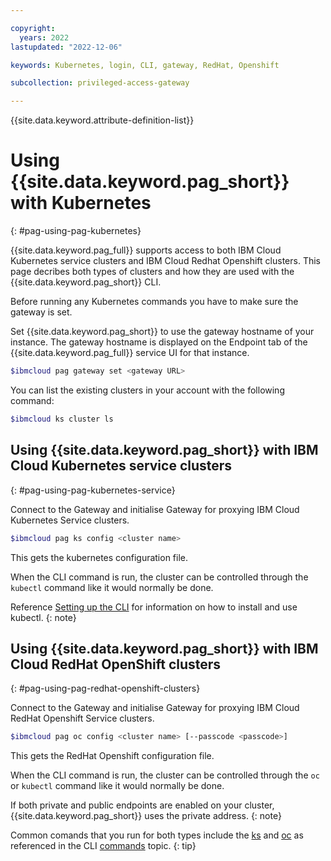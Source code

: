 ```yaml
---

copyright:
  years: 2022
lastupdated: "2022-12-06"

keywords: Kubernetes, login, CLI, gateway, RedHat, Openshift

subcollection: privileged-access-gateway

---
```


{{site.data.keyword.attribute-definition-list}}

# Using {{site.data.keyword.pag_short}} with Kubernetes
{: #pag-using-pag-kubernetes}

{{site.data.keyword.pag_full}} supports access to both IBM Cloud Kubernetes service clusters and IBM Cloud Redhat Openshift clusters. This page decribes both types of clusters and how they are used with the {{site.data.keyword.pag_short}} CLI.

Before running any Kubernetes commands you have to make sure the gateway is set.

Set {{site.data.keyword.pag_short}} to use the gateway hostname of your instance. The gateway hostname is displayed on the Endpoint tab of the {{site.data.keyword.pag_full}} service UI for that instance.

```sh
$ibmcloud pag gateway set <gateway URL>
```
You can list the existing clusters in your account with the following command:

```sh
$ibmcloud ks cluster ls
```

## Using {{site.data.keyword.pag_short}} with IBM Cloud Kubernetes service clusters
{: #pag-using-pag-kubernetes-service}

Connect to the Gateway and initialise Gateway for proxying IBM Cloud Kubernetes Service clusters.

```sh
$ibmcloud pag ks config <cluster name>
```
This gets the kubernetes configuration file.

When the CLI command is run, the cluster can be controlled through the `kubectl` command like it would normally be done.

Reference [Setting up the CLI](https://cloud.ibm.com/docs/containers?topic=containers-cs_cli_install#kubectl) for information on how to install and use kubectl.
{: note}

## Using {{site.data.keyword.pag_short}} with IBM Cloud RedHat OpenShift clusters
{: #pag-using-pag-redhat-openshift-clusters}

Connect to the Gateway and initialise Gateway for proxying IBM Cloud RedHat Openshift Service clusters.

```sh
$ibmcloud pag oc config <cluster name> [--passcode <passcode>]
```
This gets the RedHat Openshift configuration file.

 When the CLI command is run, the cluster can be controlled through the `oc` or `kubectl` command like it would normally be done.

If both private and public endpoints are enabled on your cluster, {{site.data.keyword.pag_short}} uses the private address.
{: note}

Common comands that you run for both types include the [ks](/docs/privileged-access-gateway?topic=privileged-access-gateway-pag-cli-commands#cli-kubernete-commands) and [oc](/docs/privileged-access-gateway?topic=privileged-access-gateway-pag-cli-commands#cli-openshift-commands) as referenced in the CLI [commands](/docs/privileged-access-gateway?topic=privileged-access-gateway-pag-cli-commands) topic.
{: tip}
